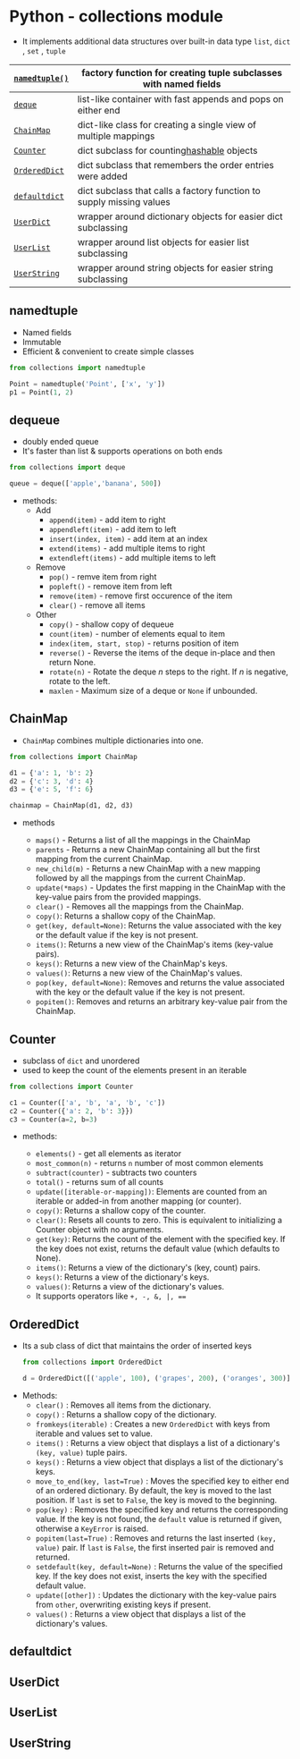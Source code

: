 # Python - collections module

* It implements additional data structures over built-in data type `list`, `dict` , `set` , `tuple`

| [`namedtuple()`](https://docs.python.org/3/library/collections.html#collections.namedtuple "collections.namedtuple")  | factory function for creating tuple subclasses with named fields                                 |
| ----------------------------------------------------------------------------------------------------------------- | ------------------------------------------------------------------------------------------------ |
| [`deque`](https://docs.python.org/3/library/collections.html#collections.deque "collections.deque")                   | list-like container with fast appends and pops on either end                                     |
| [`ChainMap`](https://docs.python.org/3/library/collections.html#collections.ChainMap "collections.ChainMap")          | dict-like class for creating a single view of multiple mappings                                  |
| [`Counter`](https://docs.python.org/3/library/collections.html#collections.Counter "collections.Counter")             | dict subclass for counting[hashable](https://docs.python.org/3/glossary.html#term-hashable) objects |
| [`OrderedDict`](https://docs.python.org/3/library/collections.html#collections.OrderedDict "collections.OrderedDict") | dict subclass that remembers the order entries were added                                        |
| [`defaultdict`](https://docs.python.org/3/library/collections.html#collections.defaultdict "collections.defaultdict") | dict subclass that calls a factory function to supply missing values                             |
| [`UserDict`](https://docs.python.org/3/library/collections.html#collections.UserDict "collections.UserDict")          | wrapper around dictionary objects for easier dict subclassing                                    |
| [`UserList`](https://docs.python.org/3/library/collections.html#collections.UserList "collections.UserList")          | wrapper around list objects for easier list subclassing                                          |
| [`UserString`](https://docs.python.org/3/library/collections.html#collections.UserString "collections.UserString")    | wrapper around string objects for easier string subclassing                                      |

## namedtuple

* Named fields
* Immutable
* Efficient & convenient to create simple classes

```python
from collections import namedtuple

Point = namedtuple('Point', ['x', 'y'])
p1 = Point(1, 2)
```

## dequeue

* doubly ended queue
* It's faster than list & supports operations on both ends

```python
from collections import deque

queue = deque(['apple','banana', 500])
```

* methods:
  * Add
    * `append(item)` - add item to right
    * `appendleft(item)` - add item to left
    * `insert(index, item)` - add item at an index
    * `extend(items)` - add multiple items to right
    * `extendleft(items)` - add multiple items to left
  * Remove
    * `pop()` - remve item from right
    * `popleft()` - remove item from left
    * `remove(item)` - remove first occurence of the item
    * `clear()` - remove all items
  * Other
    * `copy()` - shallow copy of dequeue
    * `count(item)` - number of elements equal to item
    * `index(item, start, stop)` - returns position of item
    * `reverse()` - Reverse the items of the deque in-place and then return None.
    * `rotate(n)` - Rotate the deque *n* steps to the right. If *n* is negative, rotate to the left.
    * `maxlen` - Maximum size of a deque or  `None` if unbounded.

## ChainMap

* `ChainMap` combines multiple dictionaries into one.

```python
from collections import ChainMap

d1 = {'a': 1, 'b': 2}
d2 = {'c': 3, 'd': 4}
d3 = {'e': 5, 'f': 6}

chainmap = ChainMap(d1, d2, d3)
```

* methods

  * `maps()` - Returns a list of all the mappings in the ChainMap
  * `parents` - Returns a new ChainMap containing all but the first mapping from the current ChainMap.
  * `new_child(m)` - Returns a new ChainMap with a new mapping followed by all the mappings from the current ChainMap.
  * `update(*maps)` - Updates the first mapping in the ChainMap with the key-value pairs from the provided mappings.
  * `clear()` - Removes all the mappings from the ChainMap.
  * `copy()`: Returns a shallow copy of the ChainMap.
  * `get(key, default=None)`: Returns the value associated with the key or the default value if the key is not present.
  * `items()`: Returns a new view of the ChainMap's items (key-value pairs).
  * `keys()`: Returns a new view of the ChainMap's keys.
  * `values()`: Returns a new view of the ChainMap's values.
  * `pop(key, default=None)`: Removes and returns the value associated with the key or the default value if the key is not present.
  * `popitem()`: Removes and returns an arbitrary key-value pair from the ChainMap.

## Counter

* subclass of `dict`  and unordered
* used to keep the count of the elements present in an iterable

```python
from collections import Counter

c1 = Counter(['a', 'b', 'a', 'b', 'c'])
c2 = Counter({'a': 2, 'b': 3}})
c3 = Counter(a=2, b=3)
```

* methods:

  * `elements()` - get all elements as iterator
  * `most_common(n)` - returns `n`  number of most common elements
  * `subtract(counter)` - subtracts two counters
  * `total()` - returns sum of all counts
  * `update([iterable-or-mapping])`: Elements are counted from an iterable or added-in from another mapping (or counter).
  * `copy()`: Returns a shallow copy of the counter.
  * `clear()`: Resets all counts to zero. This is equivalent to initializing a Counter object with no arguments.
  * `get(key)`: Returns the count of the element with the specified key. If the key does not exist, returns the default value (which defaults to None).
  * `items()`: Returns a view of the dictionary's (key, count) pairs.
  * `keys()`: Returns a view of the dictionary's keys.
  * `values()`: Returns a view of the dictionary's values.
  * It supports operators like  `+, -, &, |, ==`

## OrderedDict

* Its a sub class of dict that maintains the order of inserted keys
  ```python
  from collections import OrderedDict

  d = OrderedDict([('apple', 100), ('grapes', 200), ('oranges', 300)])
  ```
* Methods:
  * `clear()` : Removes all items from the dictionary.
  * `copy()` : Returns a shallow copy of the dictionary.
  * `fromkeys(iterable)` : Creates a new `OrderedDict` with keys from iterable and values set to value.
  * `items()` : Returns a view object that displays a list of a dictionary's `(key, value)` tuple pairs.
  * `keys()` : Returns a view object that displays a list of the dictionary's keys.
  * `move_to_end(key, last=True)` : Moves the specified key to either end of an ordered dictionary. By default, the key is moved to the last position. If `last` is set to `False`, the key is moved to the beginning.
  * `pop(key)` : Removes the specified key and returns the corresponding value. If the key is not found, the `default` value is returned if given, otherwise a `KeyError` is raised.
  * `popitem(last=True)` : Removes and returns the last inserted `(key, value)` pair. If `last` is `False`, the first inserted pair is removed and returned.
  * `setdefault(key, default=None)` : Returns the value of the specified key. If the key does not exist, inserts the key with the specified default value.
  * `update([other])` : Updates the dictionary with the key-value pairs from `other`, overwriting existing keys if present.
  * `values()` : Returns a view object that displays a list of the dictionary's values.

## defaultdict

## UserDict

## UserList

## UserString
